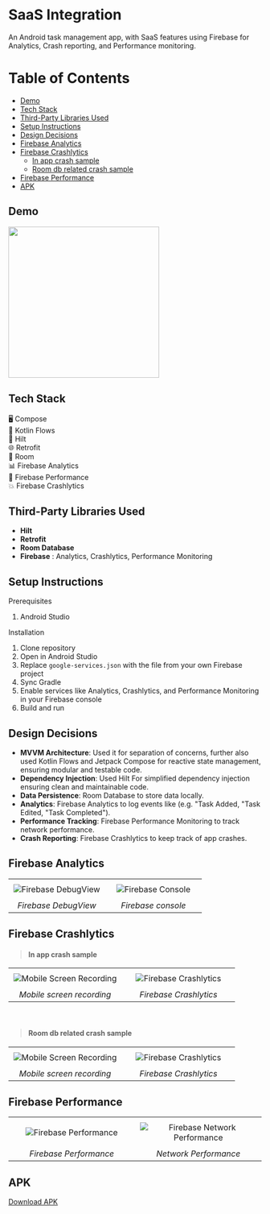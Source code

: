 # SaaS Integration
An Android task management app, with SaaS features using Firebase for Analytics, Crash reporting, and Performance monitoring.

# Table of Contents
  * [Demo](#demo)
  * [Tech Stack](#tech-stack)
  * [Third-Party Libraries Used](#third-party-libraries-used)
  * [Setup Instructions](#setup-instructions)
  * [Design Decisions](#design-decisions)
  * [Firebase Analytics](#firebase-analytics)
  * [Firebase Crashlytics](#firebase-crashlytics)
      - [In app crash sample](#in-app-crash-sample)
      - [Room db related crash sample](#room-db-related-crash-sample)
  * [Firebase Performance](#firebase-performance)
  * [APK](#apk)
  
## Demo
<img src ="https://github.com/hsinha76/SaaSIntegration/blob/04fa04bede793cd0c9bf3b9af371f02266bc7f24/demo.gif" width="300"/>

## Tech Stack
🖥️ Compose<br />
🌊 Kotlin Flows<br />
🧩 Hilt<br />
🌐 Retrofit<br />
💾 Room<br />
📊 Firebase Analytics<br />
🚀 Firebase Performance<br />
💥 Firebase Crashlytics

## Third-Party Libraries Used
- **Hilt**
- **Retrofit**
- **Room Database**
- **Firebase** : Analytics, Crashlytics, Performance Monitoring

## Setup Instructions
Prerequisites
1. Android Studio 

Installation
1. Clone repository
2. Open in Android Studio
3. Replace `google-services.json` with the file from your own Firebase project
4. Sync Gradle
5. Enable services like Analytics, Crashlytics, and Performance Monitoring in your Firebase console
6. Build and run
   
## Design Decisions
- **MVVM Architecture**: Used it for separation of concerns, further also used Kotlin Flows and Jetpack Compose for reactive state management, ensuring modular and testable code.  
- **Dependency Injection**: Used Hilt For simplified dependency injection ensuring clean and maintainable code.  
- **Data Persistence**: Room Database to store data locally.
- **Analytics**: Firebase Analytics to log events like (e.g. "Task Added, "Task Edited, "Task Completed").  
- **Performance Tracking**: Firebase Performance Monitoring to track network performance.  
- **Crash Reporting**: Firebase Crashlytics to keep track of app crashes.

## Firebase Analytics

<table style="width: 100%; border: none; text-align: center;">
  <tr>
    <td style="width: 50%; padding: 10px;">
      <div style="max-width: 100%; overflow: hidden; display: flex; justify-content: center; align-items: center;">
        <img src="https://github.com/hsinha76/SaaSIntegration/blob/a40c88e375998b59ec9a3becd4adde2c5c916c62/Analytics/DebugView/Screenshot%202025-01-25%20at%206.37.03%E2%80%AFPM.png" 
             style="max-width: 100%; height: auto; object-fit: contain;" 
             alt="Firebase DebugView">
      </div>
    </td>
    <td style="width: 50%; padding: 10px;">
      <div style="max-width: 100%; overflow: hidden; display: flex; justify-content: center; align-items: center;">
        <img src="" 
             style="max-width: 100%; height: auto; object-fit: contain;" 
             alt="Firebase Console">
      </div>
    </td>
  </tr>
  <tr>
    <td align="center"><em>Firebase DebugView</em></td>
    <td align="center"><em>Firebase console</em></td>
  </tr>
</table>

## Firebase Crashlytics

> #### In app crash sample
<table style="width: 100%; table-layout: fixed;">
  <tr>
    <td style="width: 50%; text-align: center; vertical-align: top; padding: 10px;">
      <div style="max-width: 100%; overflow: hidden; display: flex; justify-content: center; align-items: center;">
        <img src="https://github.com/hsinha76/SaaSIntegration/blob/a40c88e375998b59ec9a3becd4adde2c5c916c62/Crash/In%20App/inappcrash.gif" 
             style="max-width: 100%; height: auto; object-fit: contain;" 
             alt="Mobile Screen Recording">
      </div>
    </td>
    <td style="width: 50%; text-align: center; vertical-align: top; padding: 10px;">
      <div style="max-width: 100%; overflow: hidden; display: flex; justify-content: center; align-items: center;">
        <img src="https://github.com/hsinha76/SaaSIntegration/blob/6508c5b5816ff3ee010502373dea2408e71ab587/Crash/In%20App/Screenshot%202025-01-25%20at%206.58.03%E2%80%AFPM.png" 
             style="max-width: 100%; height: auto; object-fit: contain;" 
             alt="Firebase Crashlytics">
      </div>
    </td>
  </tr>
  <tr>
    <td align="center"><em>Mobile screen recording</em></td>
    <td align="center"><em>Firebase Crashlytics</em></td>
  </tr>
</table>

</br>

> #### Room db related crash sample
<table style="width: 100%; table-layout: fixed;">
  <tr>
    <td style="width: 50%; text-align: center; vertical-align: top; padding: 10px;">
      <div style="max-width: 100%; overflow: hidden; display: flex; justify-content: center; align-items: center;">
        <img src="https://github.com/hsinha76/SaaSIntegration/blob/a40c88e375998b59ec9a3becd4adde2c5c916c62/Crash/RoomDb/roomdbcrash.gif" 
             style="max-width: 100%; height: auto; object-fit: contain;" 
             alt="Mobile Screen Recording">
      </div>
    </td>
    <td style="width: 50%; text-align: center; vertical-align: top; padding: 10px;">
      <div style="max-width: 100%; overflow: hidden; display: flex; justify-content: center; align-items: center;">
        <img src="https://github.com/hsinha76/SaaSIntegration/blob/a40c88e375998b59ec9a3becd4adde2c5c916c62/Crash/RoomDb/Screenshot%202025-01-25%20at%207.00.16%E2%80%AFPM.png" 
             style="max-width: 100%; height: auto; object-fit: contain;" 
             alt="Firebase Crashlytics">
      </div>
    </td>
  </tr>
  <tr>
    <td align="center"><em>Mobile screen recording</em></td>
    <td align="center"><em>Firebase Crashlytics</em></td>
  </tr>
</table>

## Firebase Performance

<table style="width: 100%; border: none; text-align: center;">
  <tr>
    <td style="width: 50%; padding: 10px;">
      <div style="max-width: 100%; overflow: hidden; display: flex; justify-content: center; align-items: center;">
        <img src="https://github.com/hsinha76/SaaSIntegration/blob/a40c88e375998b59ec9a3becd4adde2c5c916c62/Network%20Performance/Screenshot%202025-01-25%20at%206.10.38%E2%80%AFPM.png" 
             style="max-width: 100%; height: auto; object-fit: contain;" 
             alt="Firebase Performance">
      </div>
    </td>
    <td style="width: 50%; padding: 10px;">
      <div style="max-width: 100%; overflow: hidden; display: flex; justify-content: center; align-items: center;">
        <img src="https://github.com/hsinha76/SaaSIntegration/blob/a40c88e375998b59ec9a3becd4adde2c5c916c62/Network%20Performance/Screenshot%202025-01-25%20at%206.10.49%E2%80%AFPM.png" 
             style="max-width: 100%; height: auto; object-fit: contain;" 
             alt="Firebase Network Performance">
      </div>
    </td>
  </tr>
   <tr>
    <td align="center"><em>Firebase Performance</em></td>
    <td align="center"><em>Network Performance</em></td>
  </tr>
</table>

## APK
[Download APK](https://github.com/hsinha76/SaaSIntegration/blob/04fa04bede793cd0c9bf3b9af371f02266bc7f24/app-debug.apk)


